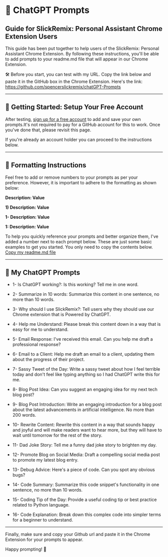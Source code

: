 # 🎯 ChatGPT Prompts

## Guide for SlickRemix: Personal Assistant Chrome Extension Users

This guide has been put together to help users of the SlickRemix: Personal Assistant Chrome Extension. By following these instructions, you'll be able to add prompts to your readme.md file that will appear in our Chrome Extension.

🛠️ Before you start, you can test with my URL. Copy the link below and paste it in the GitHub box in the Chrome Extension. Here's the link: https://github.com/spencerslickremix/chatGPT-Prompts

---

## 🚀 Getting Started: Setup Your Free Account

After testing, [sign up for a free account](https://github.com/signup?ref_cta=Sign+up&ref_loc=header+logged+out&ref_page=%2F&source=header-home) to add and save your own prompts.It's not required to pay for a GitHub account for this to work. Once you've done that, please revisit this page.

If you're already an account holder you can proceed to the instructions below.

---

## 📝 Formatting Instructions

Feel free to add or remove numbers to your prompts as per your preference. However, it is important to adhere to the formatting as shown below:

 **Description: Value**

 **1) Description: Value**

 **1- Description: Value**

 **1: Description: Value**

To help you quickly reference your prompts and better organize them, I've added a number next to each prompt below. These are just some basic examples to get you started. You only need to copy the contents below. [Copy my readme.md file](https://raw.githubusercontent.com/spencerslickremix/chatGPT-Prompts/main/README.md)

---

## 🤖 My ChatGPT Prompts

- 1- Is ChatGPT working?: Is this working? Tell me in one word.

- 2- Summarize in 10 words: Summarize this content in one sentence, no more than 10 words.

- 3- Why should I use SlickRemix?: Tell users why they should use our Chrome extension that is Powered by ChatGPT.

- 4- Help me Understand: Please break this content down in a way that is easy for me to understand.

- 5- Email Response: I've received this email. Can you help me draft a professional response?

- 6- Email to a Client: Help me draft an email to a client, updating them about the progress of their project.

- 7- Sassy Tweet of the Day: Write a sassy tweet about how I feel terrible today and don't feel like typing anything so I had ChatGPT write this for me.

- 8- Blog Post Idea: Can you suggest an engaging idea for my next tech blog post?

- 9- Blog Post Introduction: Write an engaging introduction for a blog post about the latest advancements in artificial intelligence. No more than 200 words.

- 10- Rewrite Content: Rewrite this content in a way that sounds happy and joyful and will make readers want to hear more, but they will have to wait until tomorrow for the rest of the story.

- 11- Dad Joke Story: Tell me a funny dad joke story to brighten my day.

- 12- Promote Blog on Social Media: Draft a compelling social media post to promote my latest blog entry.

- 13- Debug Advice: Here's a piece of code. Can you spot any obvious bugs?

- 14- Code Summary: Summarize this code snippet's functionality in one sentence, no more than 10 words.

- 15- Coding Tip of the Day: Provide a useful coding tip or best practice related to Python language.

- 16- Code Explanation: Break down this complex code into simpler terms for a beginner to understand.

---

Finally, make sure and copy your Github url and paste it in the Chrome Extension for your prompts to appear.

Happy prompting! 🥳


